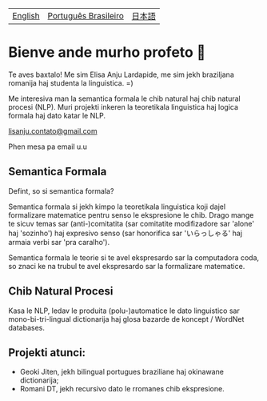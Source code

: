 <table>
  <tr>
    <td><a href="README.md">English</a></td>
    <td><a href="readmepb.md">Português Brasileiro</a></td>
    <td><a href="readmejp.md">日本語</a></td>
  </tr>
</table>

# Bienve ande murho profeto 🐝
Te aves baxtalo! Me sim Elisa Anju Lardapide, me sim jekh braziljana romanija haj studenta la linguistica. =)

Me interesiva man la semantica formala le chib natural haj chib natural procesi (NLP). Muri projekti inkeren la teoretikala linguistica haj logica formala haj dato katar le NLP.

lisanju.contato@gmail.com

Phen mesa pa email u.u

## Semantica Formala
Defint, so si semantica formala?

Semantica formala si jekh kimpo la teoretikala linguistica koji dajel formalizare matematice pentru senso le ekspresione le chib. Drago mange te sicuv temas sar (anti-)comitatita (sar comitatite modifizadore sar 'alone' haj 'sozinho') haj expresivo senso (sar honorifica sar 'いらっしゃる' haj armaia verbi sar 'pra caralho').

Semantica formala le teorie si te avel ekspresardo sar la computadora coda, so znaci ke na trubul te avel ekspresardo sar la formalizare matematice.

## Chib Natural Procesi
Kasa le NLP, ledav le produita (polu-)automatice le dato linguistico sar mono-bi-tri-lingual dictionarija haj glosa bazarde de koncept / WordNet databases.

## Projekti atunci:
- Geoki Jiten, jekh bilingual portugues braziliane haj okinawane dictionarija;
- Romani DT, jekh recursivo dato le rromanes chib ekspresione.
